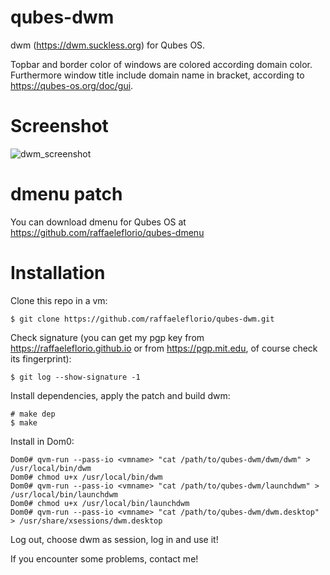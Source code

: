 # qubes-dwm

dwm (https://dwm.suckless.org) for Qubes OS.

Topbar and border color of windows are colored according domain color. Furthermore window title include domain name in bracket, according to https://qubes-os.org/doc/gui.


# Screenshot
![dwm_screenshot](https://github.com/raffaeleflorio/qubes-dwm/blob/master/screenshots/dwm.png)

# dmenu patch
You can download dmenu for Qubes OS at https://github.com/raffaeleflorio/qubes-dmenu

# Installation
Clone this repo in a vm:
```
$ git clone https://github.com/raffaeleflorio/qubes-dwm.git
```

Check signature (you can get my pgp key from https://raffaeleflorio.github.io or from https://pgp.mit.edu, of course check its fingerprint):
```
$ git log --show-signature -1
```

Install dependencies, apply the patch and build dwm:
```
# make dep
$ make
```

Install in Dom0:
```
Dom0# qvm-run --pass-io <vmname> "cat /path/to/qubes-dwm/dwm/dwm" > /usr/local/bin/dwm
Dom0# chmod u+x /usr/local/bin/dwm
Dom0# qvm-run --pass-io <vmname> "cat /path/to/qubes-dwm/launchdwm" > /usr/local/bin/launchdwm
Dom0# chmod u+x /usr/local/bin/launchdwm
Dom0# qvm-run --pass-io <vmname> "cat /path/to/qubes-dwm/dwm.desktop" > /usr/share/xsessions/dwm.desktop
```

Log out, choose dwm as session, log in and use it!

If you encounter some problems, contact me!
